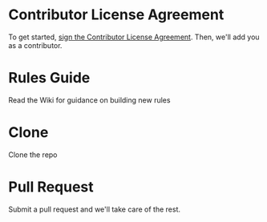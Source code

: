 # Contributor License Agreement

To get started, [sign the Contributor License Agreement](https://www.clahub.com/agreements/pumasecurity/puma-scan). Then, we'll add you as a contributor.

# Rules Guide

Read the Wiki for guidance on building new rules

# Clone

Clone the repo

# Pull Request

Submit a pull request and we'll take care of the rest.
